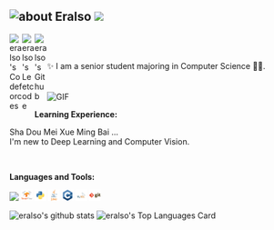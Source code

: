 ## <img width="45" alt="about" src="https://raw.github.com/elizarov/elizarov/master/about.png"> Eralso <img src="https://media.giphy.com/media/hvRJCLFzcasrR4ia7z/giphy.gif" width="25px"><br>

<!-- ### Hi eralso 👋 -->


<a href="https://codeforces.com/profile/LIUZHIHAN0217">
  <img align="left" alt="eralso's Codeforces" width="22px" src="https://cdn.jsdelivr.net/npm/simple-icons@v3/icons/codeforces.svg" />
</a>
<a href="https://leetcode-cn.com/liuzhihan/">
  <img align="left" alt="eralso's Leetcode" width="22px" src="https://cdn.jsdelivr.net/npm/simple-icons@v3/icons/leetcode.svg" />
</a>
<a href="https://github.com/eralso">
  <img align="left" alt="eralso's Github" width="22px" src="https://cdn.jsdelivr.net/npm/simple-icons@v3/icons/github.svg" />
</a>

<br />
<br />

✨ I am a senior student majoring in Computer Science 👨‍💻.  

<br />

<img align="middle" alt="GIF" width="250px" src="https://i.pinimg.com/originals/e4/26/70/e426702edf874b181aced1e2fa5c6cde.gif" />

<!--
**ephemeralso/ephemeralso** is a ✨ _special_ ✨ repository because its `README.md` (this file) appears on your GitHub profile.

Here are some ideas to get you started:

- 🔭 I’m currently working on ...
- 🌱 I’m currently learning ...
- 👯 I’m looking to collaborate on ...
- 🤔 I’m looking for help with ...
- 💬 Ask me about ...
- 📫 How to reach me: ...
- 😄 Pronouns: ...
- ⚡ Fun fact: ...
-->


<br />

**Learning Experience:**

Sha Dou Mei Xue Ming Bai ...  
I'm new to Deep Learning and Computer Vision.

<br />

**Languages and Tools:**  

<code><img height="20" src="https://pytorch.org/assets/images/pytorch-logo.png"></code>
<code><img height="20" src="https://raw.githubusercontent.com/github/explore/80688e429a7d4ef2fca1e82350fe8e3517d3494d/topics/tensorflow/tensorflow.png"></code>
<code><img height="20" src="https://raw.githubusercontent.com/github/explore/80688e429a7d4ef2fca1e82350fe8e3517d3494d/topics/python/python.png"></code>
<code><img height="20" src="https://raw.githubusercontent.com/github/explore/80688e429a7d4ef2fca1e82350fe8e3517d3494d/topics/java/java.png"></code>
<code><img height="20" src="https://raw.githubusercontent.com/github/explore/80688e429a7d4ef2fca1e82350fe8e3517d3494d/topics/cpp/cpp.png"></code>
<code><img height="20" src="https://raw.githubusercontent.com/github/explore/80688e429a7d4ef2fca1e82350fe8e3517d3494d/topics/mysql/mysql.png"></code>
<code><img height="20" src="https://raw.githubusercontent.com/github/explore/80688e429a7d4ef2fca1e82350fe8e3517d3494d/topics/git/git.png"></code>

![eralso's github stats](https://github-readme-stats.vercel.app/api?username=eralso&show_icons=true&hide_border=true)
![eralso's Top Languages Card](https://github-readme-stats.vercel.app/api/top-langs/?username=eralso&langs_count=10&hide=Jupyter%20Notebook&hide_border=true&exclude_repo&layout=compact)
